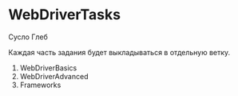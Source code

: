 # WebDriverTasks

Сусло Глеб

Каждая часть задания будет выкладываться в отдельную ветку.

1. WebDriverBasics
2. WebDriverAdvanced
3. Frameworks